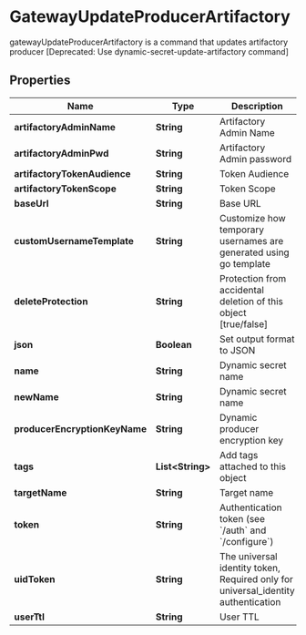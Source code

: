 

# GatewayUpdateProducerArtifactory

gatewayUpdateProducerArtifactory is a command that updates artifactory producer [Deprecated: Use dynamic-secret-update-artifactory command]

## Properties

| Name | Type | Description | Notes |
|------------ | ------------- | ------------- | -------------|
|**artifactoryAdminName** | **String** | Artifactory Admin Name |  [optional] |
|**artifactoryAdminPwd** | **String** | Artifactory Admin password |  [optional] |
|**artifactoryTokenAudience** | **String** | Token Audience |  |
|**artifactoryTokenScope** | **String** | Token Scope |  |
|**baseUrl** | **String** | Base URL |  [optional] |
|**customUsernameTemplate** | **String** | Customize how temporary usernames are generated using go template |  [optional] |
|**deleteProtection** | **String** | Protection from accidental deletion of this object [true/false] |  [optional] |
|**json** | **Boolean** | Set output format to JSON |  [optional] |
|**name** | **String** | Dynamic secret name |  |
|**newName** | **String** | Dynamic secret name |  [optional] |
|**producerEncryptionKeyName** | **String** | Dynamic producer encryption key |  [optional] |
|**tags** | **List&lt;String&gt;** | Add tags attached to this object |  [optional] |
|**targetName** | **String** | Target name |  [optional] |
|**token** | **String** | Authentication token (see &#x60;/auth&#x60; and &#x60;/configure&#x60;) |  [optional] |
|**uidToken** | **String** | The universal identity token, Required only for universal_identity authentication |  [optional] |
|**userTtl** | **String** | User TTL |  [optional] |



